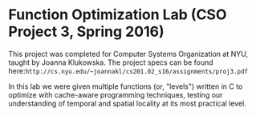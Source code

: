 # Function Optimization Lab (CSO Project 3, Spring 2016)

This project was completed for Computer Systems Organization at NYU, taught by Joanna Klukowska. The project specs can be found here:`http://cs.nyu.edu/~joannakl/cs201.02_s16/assignments/proj3.pdf`

In this lab we were given multiple functions (or, "levels") written in C to optimize with cache-aware programming techniques, testing our understanding of temporal and spatial locality at its most practical level.  
